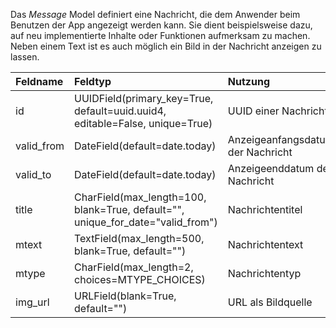 Das *Message* Model definiert eine Nachricht, die dem Anwender beim Benutzen der App angezeigt werden kann. Sie dient beispielsweise dazu, auf neu implementierte Inhalte oder Funktionen aufmerksam zu machen. Neben einem Text ist es auch möglich ein Bild in der Nachricht anzeigen zu lassen.

| Feldname | Feldtyp | Nutzung |
| :--- | :--- | :--- |
| id | UUIDField(primary_key=True, default=uuid.uuid4, editable=False, unique=True) | UUID einer Nachricht |
| valid_from | DateField(default=date.today) | Anzeigeanfangsdatum der Nachricht |
| valid_to | DateField(default=date.today) | Anzeigeenddatum der Nachricht |
| title | CharField(max_length=100, blank=True, default="", unique_for_date="valid_from") | Nachrichtentitel |
| mtext | TextField(max_length=500, blank=True, default="") | Nachrichtentext |
| mtype | CharField(max_length=2, choices=MTYPE_CHOICES) | Nachrichtentyp |
| img_url | URLField(blank=True, default="") | URL als Bildquelle |
